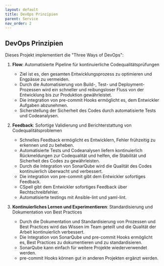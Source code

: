 ```yaml
---
layout: default
title: DevOps Prinzipien
parent: Service
nav_order: 2
---
```


## DevOps Prinzipien

Dieses Projekt implementiert die "Three Ways of DevOps":

1. **Flow**: Automatisierte Pipeline für kontinuierliche Codequalitätsprüfungen
   - Ziel ist es, den gesamten Entwicklungsprozess zu optimieren und Engpässe zu vermeiden.
   - Durch die Automatisierung von Build-, Test- und Deployment-Prozessen wird ein schneller und reibungsloser Fluss von der Entwicklung bis zur Produktion gewährleistet.
   - Die integration von pre-commit Hooks ermöglicht es, dem Entwickler Aufgaben abzunehmen.
   - Sicherstellung der Sicherheit des Codes durch automatisierte Tests und Codeanalysen.

2. **Feedback**: Sofortige Validierung und Berichterstattung von Codequalitätsproblemen
   - Schnelles Feedback ermöglicht es Entwicklern, Fehler frühzeitig zu erkennen und zu beheben.
   - Automatisierte Tests und Codeanalysen liefern kontinuierlich Rückmeldungen zur Codequalität und helfen, die Stabilität und Sicherheit des Codes zu gewährleisten.
   - Durch die Integration von SonarQube wird die Qualität des Codes kontinuierlich überwacht und verbessert.
   - Die integration von pre-commit gibt dem Entwickler sofortiges Feedback.
   - CSpell gibt dem Entwickler sofortiges Feedback über Rechtschreibfehler.
   - Automatisierte testings mit Ansible-lint und yaml-lint.

3. **Kontinuierliches Lernen und Experimentieren**: Standardisierung und Dokumentation von Best Practices
   - Durch die Dokumentation und Standardisierung von Prozessen und Best Practices wird das Wissen im Team geteilt und die Qualität der Arbeit kontinuierlich verbessert.
   - Die Integration von SonarQube und pre-commit Hooks ermöglicht es, Best Practices zu dokumentieren und zu standardisieren.
   - SonarQube kann einfach für weitere Projekte wiederverwendet werden.
   - pre-commit Hooks können gut in anderen Projekten ergänzt werden.

